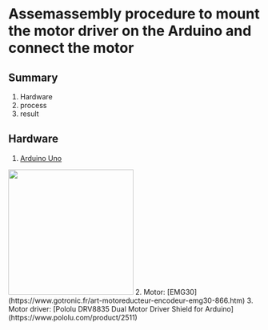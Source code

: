 # Assemassembly procedure to mount the motor driver on the Arduino and connect the motor

## Summary
1. Hardware
2. process
3. result

## Hardware
1. [Arduino Uno](https://store.arduino.cc/)
<img src="(./arduino.jpg" width="250" height="250" />
2. Motor: [EMG30](https://www.gotronic.fr/art-motoreducteur-encodeur-emg30-866.htm)
3. Motor driver: [Pololu DRV8835 Dual Motor Driver Shield for Arduino](https://www.pololu.com/product/2511)

